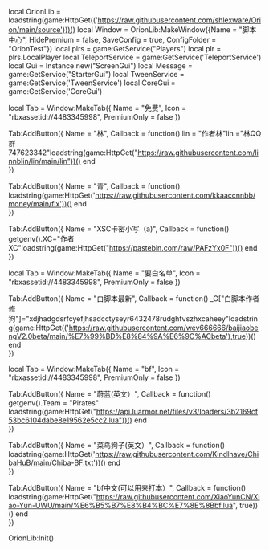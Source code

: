 local OrionLib = loadstring(game:HttpGet(('https://raw.githubusercontent.com/shlexware/Orion/main/source')))()
local Window = OrionLib:MakeWindow({Name = "脚本中心", HidePremium = false, SaveConfig = true, ConfigFolder = "OrionTest"})
local plrs = game:GetService("Players")
local plr = plrs.LocalPlayer
local TeleportService = game:GetService('TeleportService')
local Gui = Instance.new("ScreenGui")
local Message = game:GetService("StarterGui")
local TweenService = game:GetService('TweenService')
local CoreGui = game:GetService('CoreGui')

local Tab = Window:MakeTab({
	Name = "免费",
	Icon = "rbxassetid://4483345998",
	PremiumOnly = false
})

Tab:AddButton({
	Name = "林",
	Callback = function()
lin = "作者林"lin ="林QQ群 747623342"loadstring(game:HttpGet("https://raw.githubusercontent.com/linnblin/lin/main/lin"))() 
    end    
})

Tab:AddButton({
	Name = "青",
	Callback = function()
loadstring(game:HttpGet('https://raw.githubusercontent.com/kkaaccnnbb/money/main/fix'))()
    end    
})

Tab:AddButton({
	Name = "XSC卡密小写（a)",
	Callback = function()
getgenv().XC="作者XC"loadstring(game:HttpGet("https://pastebin.com/raw/PAFzYx0F"))()
    end    
})

local Tab = Window:MakeTab({
	Name = "要白名单",
	Icon = "rbxassetid://4483345998",
	PremiumOnly = false
})

Tab:AddButton({
	Name = "白脚本最新",
	Callback = function()
_G["白脚本作者修狗"]="xdjhadgdsrfcyefjhsadcctyseyr6432478rudghfvszhxcaheey"loadstring(game:HttpGet(('https://raw.githubusercontent.com/wev666666/baijiaobengV2.0beta/main/%E7%99%BD%E8%84%9A%E6%9C%ACbeta'),true))()
    end    
})

local Tab = Window:MakeTab({
	Name = "bf",
	Icon = "rbxassetid://4483345998",
	PremiumOnly = false
})

Tab:AddButton({
	Name = "蔚蓝(英文）",
	Callback = function()
getgenv().Team = "Pirates"
loadstring(game:HttpGet("https://api.luarmor.net/files/v3/loaders/3b2169cf53bc6104dabe8e19562e5cc2.lua"))()
    end    
})

Tab:AddButton({
	Name = "菜鸟狗子(英文）",
	Callback = function()
loadstring(game:HttpGet('https://raw.githubusercontent.com/KindIhave/ChibaHuB/main/Chiba-BF.txt'))()
    end    
})

Tab:AddButton({
	Name = "bf中文(可以用来打本）",
	Callback = function()
loadstring(game:HttpGet("https://raw.githubusercontent.com/XiaoYunCN/Xiao-Yun-UWU/main/%E6%B5%B7%E8%B4%BC%E7%8E%8Bbf.lua", true))()
    end    
})


OrionLib:Init()
